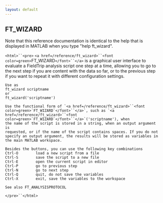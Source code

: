 ```yaml
---
layout: default
---
```


##  FT_WIZARD

Note that this reference documentation is identical to the help that is displayed in MATLAB when you type "help ft_wizard".

`<html>``<pre>`
    `<a href=/reference/ft_wizard>``<font color=green>`FT_WIZARD`</font>``</a>` is a graphical user interface to evaluate a FieldTrip analysis
    script one step at a time, allowing you to go to the next step if you are
    content with the data so far, or to the previous step if you want to repeat it
    with different configuration settings.
 
    Use as
    ft_wizard scriptname
    or 
    ft_wizard('scriptname')
 
    Use the functional form of `<a href=/reference/ft_wizard>``<font color=green>`FT_WIZARD`</font>``</a>`, such as `<a href=/reference/ft_wizard>``<font color=green>`FT_WIZARD`</font>``</a>`('scriptname'), when
    the name of the script is stored in a string, when an output argument is
    requested, or if the name of the script contains spaces. If you do not
    specify an output argument, the results will be stored as variables in
    the main MATLAB workspace. 
    
    Besides the buttons, you can use the following key combinations
    Ctrl-O        load a new script from a file
    Ctrl-S        save the script to a new file
    Ctrl-E        open the current script in editor
    Ctrl-P        go to previous step
    Ctrl-N        go to next step
    Ctrl-Q        quit, do not save the variables
    Ctrl-X        exit, save the variables to the workspace
    
    See also FT_ANALYSISPROTOCOL
`</pre>``</html>`

